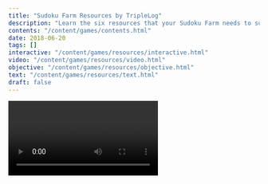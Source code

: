 ```yaml
---
title: "Sudoku Farm Resources by TripleLog"
description: "Learn the six resources that your Sudoku Farm needs to survive."
contents: "/content/games/contents.html"
date: 2018-06-20
tags: []
interactive: "/content/games/resources/interactive.html"
video: "/content/games/resources/video.html"
objective: "/content/games/resources/objective.html"
text: "/content/games/resources/text.html"
draft: false
---
```


<video>Hello!</video>
